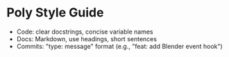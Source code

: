 # Poly Style Guide
- Code: clear docstrings, concise variable names
- Docs: Markdown, use headings, short sentences
- Commits: "type: message" format (e.g., "feat: add Blender event hook")
